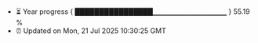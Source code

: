 - ⏳ Year progress { ████████████████▁▁▁▁▁▁▁▁▁▁▁▁▁▁ } 55.19 %
- ⏰ Updated on Mon, 21 Jul 2025 10:30:25 GMT

